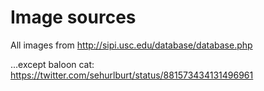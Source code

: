 # Image sources

All images from http://sipi.usc.edu/database/database.php

...except baloon cat: https://twitter.com/sehurlburt/status/881573434131496961

